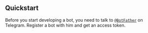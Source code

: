 ## Quickstart
Before you start developing a bot, you need to talk to [```@BotFather```](https://t.me/botfather) on Telegram. Register a bot with him and get an access token.
